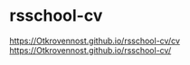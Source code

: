# rsschool-cv
https://Otkrovennost.github.io/rsschool-cv/cv
https://Otkrovennost.github.io/rsschool-cv/